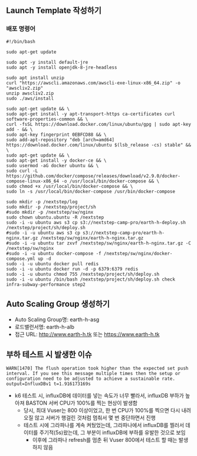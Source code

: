 ## Launch Template 작성하기
### 배포 명령어
```shell
#!/bin/bash

sudo apt-get update

sudo apt -y install default-jre
sudo apt -y install openjdk-8-jre-headless

sudo apt install unzip 
curl "https://awscli.amazonaws.com/awscli-exe-linux-x86_64.zip" -o "awscliv2.zip"
unzip awscliv2.zip
sudo ./aws/install

sudo apt-get update && \
sudo apt-get install -y apt-transport-https ca-certificates curl software-properties-common && \
curl -fsSL https://download.docker.com/linux/ubuntu/gpg | sudo apt-key add - && \
sudo apt-key fingerprint 0EBFCD88 && \
sudo add-apt-repository "deb [arch=amd64] https://download.docker.com/linux/ubuntu $(lsb_release -cs) stable" && \
sudo apt-get update && \
sudo apt-get install -y docker-ce && \
sudo usermod -aG docker ubuntu && \
sudo curl -L https://github.com/docker/compose/releases/download/v2.9.0/docker-compose-linux-x86_64 -o /usr/local/bin/docker-compose && \
sudo chmod +x /usr/local/bin/docker-compose && \
sudo ln -s /usr/local/bin/docker-compose /usr/bin/docker-compose

sudo mkdir -p /nextstep/log
sudo mkdir -p /nextstep/project/sh
#sudo mkdir -p /nextstep/sw/nginx
sudo chown ubuntu.ubuntu -R /nextstep
sudo -i -u ubuntu aws s3 cp s3://nextstep-camp-pro/earth-h-deploy.sh /nextstep/project/sh/deploy.sh
#sudo -i -u ubuntu aws s3 cp s3://nextstep-camp-pro/earth-h-nginx.tar.gz /nextstep/sw/nginx/earth-h-nginx.tar.gz
#sudo -i -u ubuntu tar zxvf /nextstep/sw/nginx/earth-h-nginx.tar.gz -C /nextstep/sw/nginx
#sudo -i -u ubuntu docker-compose -f /nextstep/sw/nginx/docker-compose.yml up -d
sudo -i -u ubuntu docker pull redis
sudo -i -u ubuntu docker run -d -p 6379:6379 redis
sudo -i -u ubuntu chmod 755 /nextstep/project/sh/deploy.sh
sudo -i -u ubuntu /bin/bash /nextstep/project/sh/deploy.sh check infra-subway-performance step2
```

## Auto Scaling Group 생성하기
- Auto Scaling Group명: earth-h-asg
- 로드밸런서명: earth-h-alb
- 접근 URL: http://www.earth-h.tk 또는 https://www.earth-h.tk

## 부하 테스트 시 발생한 이슈
```text
WARN[1470] The flush operation took higher than the expected set push interval. If you see this message multiple times then the setup or configuration need to be adjusted to achieve a sustainable rate.  output=InfluxDBv1 t=1.916173169s
```
- k6 테스트 시, influxDB에 데이터를 넣는 속도가 너무 빨라서, influxDB 부하가 높아져 BASTON 서버 CPU가 100%를 찍는 현상이 발생함
  - 당시, 최대 Vuser는 800 이상이었고, 한 번 CPU가 100%를 찍으면 다시 내려오질 않고 서버가 행걸린 것처럼 멈춰서 몇 번 중단하면서 진행
  - 테스트 시에 그라파나를 계속 켜뒀었는데, 그라파나에서 influxDB를 찔러서 데이터를 주기적(5s)왔는데, 그 부분이 influxDB에 부하를 유발한 것으로 보임
    - 이후에 그라파나 refresh를 멈춘 뒤 Vuser 800에서 테스트 할 때는 발생하지 않음
